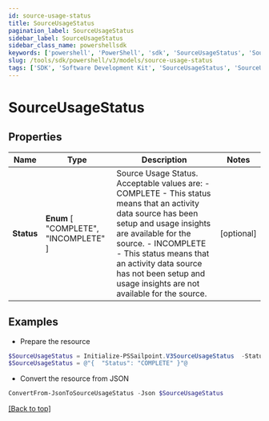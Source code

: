 ```yaml
---
id: source-usage-status
title: SourceUsageStatus
pagination_label: SourceUsageStatus
sidebar_label: SourceUsageStatus
sidebar_class_name: powershellsdk
keywords: ['powershell', 'PowerShell', 'sdk', 'SourceUsageStatus', 'SourceUsageStatus'] 
slug: /tools/sdk/powershell/v3/models/source-usage-status
tags: ['SDK', 'Software Development Kit', 'SourceUsageStatus', 'SourceUsageStatus']
---
```



# SourceUsageStatus

## Properties

Name | Type | Description | Notes
------------ | ------------- | ------------- | -------------
**Status** |  **Enum** [  "COMPLETE",    "INCOMPLETE" ] | Source Usage Status. Acceptable values are:   - COMPLETE       - This status means that an activity data source has been setup and usage insights are available for the source.   - INCOMPLETE       - This status means that an activity data source has not been setup and usage insights are not available for the source. | [optional] 

## Examples

- Prepare the resource
```powershell
$SourceUsageStatus = Initialize-PSSailpoint.V3SourceUsageStatus  -Status COMPLETE
$SourceUsageStatus = @"{  "Status": "COMPLETE" }"@
```

- Convert the resource from JSON
```powershell
ConvertFrom-JsonToSourceUsageStatus -Json $SourceUsageStatus
```


[[Back to top]](#) 

